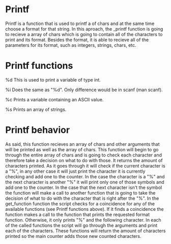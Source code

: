 
Printf
======

Printf is a function that is used to printf a of chars and at the same time choose a format for that string.
In this aproach, the _printf function is going to recieve a array of chars which is going to contain all of the characters to print and its format.
Besides the format, it is able to recieve all of the parameters for its format, such as integers, strings, chars, etc.


Printf functions
================

%d
This is used to print a variable of type int.

%i
Does the same as "%d". Only difference would be in scanf (man scanf).

%c
Prints a variable containing an ASCII value.

%s
Prints an array of strings.

Printf behavior
===============

As said, this function recieves an array of chars and other arguments that will be printed as well as the array of chars.
This function will begin to go through the entire array of chars and is going to check each character and therefore take a decision on what to do with those. It returns the amount of characters printed.
As it goes through it will check if the current character is a "%", in any other case it will just print the character it is currently checking and add one to the counter. In the case the character is a "%" and the next character is another "%" it will print only one of those symbols and add one to the counter. In the case that the next character isn't the symbol the function will make a call to another function that is going to take the decision of what to do with the character that is right after the "%".
In the get_function function the script checks for a coincidence for any of the available functions (see Printf functions above). If it finds a coincidence the function makes a call to the function that prints the requested format function. Otherwise, it only prints "%" and the following character.
In each of the called functions the script will go through the arguments and print each of the characters. These functions will return the amount of characters printed so the main counter adds those new counted characters.

